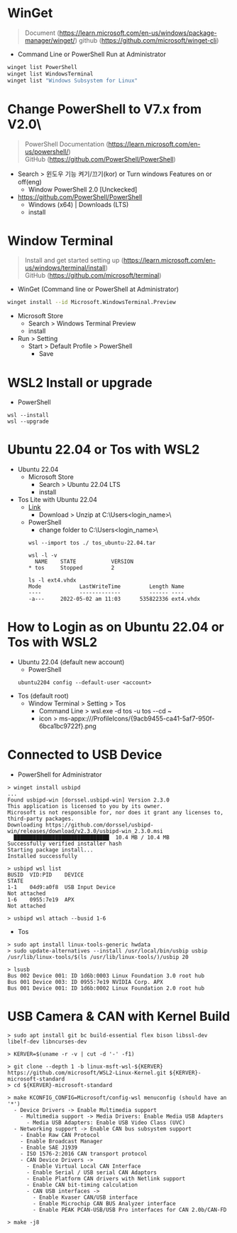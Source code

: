 # WinGet
> Document (https://learn.microsoft.com/en-us/windows/package-manager/winget/)
> github (https://github.com/microsoft/winget-cli)

- Command Line or PowerShell Run at Administrator

```sh
winget list PowerShell
winget list WindowsTerminal
winget list "Windows Subsystem for Linux"
```

# Change PowerShell to V7.x from V2.0\
> PowerShell Documentation (https://learn.microsoft.com/en-us/powershell/)  
> GitHub (https://github.com/PowerShell/PowerShell)
- Search > 윈도우 기능 켜기/끄기(kor) or Turn windows Features on or off(eng)
  - Window PowerShell 2.0 [Unckecked]
- https://github.com/PowerShell/PowerShell
  - Windows (x64) | Downloads (LTS)
  - install

# Window Terminal 
> Install and get started setting up (https://learn.microsoft.com/en-us/windows/terminal/install)  
> GitHub (https://github.com/microsoft/terminal)
- WinGet (Command line or PowerShell at Administrator)
```sh
winget install --id Microsoft.WindowsTerminal.Preview
```
- Microsoft Store
  - Search > Windows Terminal Preview
  - install
- Run > Setting
  - Start > Default Profile > PowerShell 
    - Save

# WSL2 Install or upgrade
- PowerShell
```shell
wsl --install
wsl --upgrade
```

# Ubuntu 22.04 or Tos with WSL2
- Ubuntu 22.04
  - Microsoft Store
    - Search > Ubuntu 22.04 LTS
    - install
- Tos Lite with Ubuntu 22.04
  - [Link](https://koreaoffice-my.sharepoint.com/:u:/g/personal/devcamp_korea_edu/EU4SYg8BnTlNmw5FOOqXJkwBWjKSLI70lRymqrlPLTA6Rg?e=Ag7mic)
    - Download > Unzip at C:\Users\<login_name>\
  - PowerShell
    - change folder to C:\Users\<login_name>\
    ```shell
    wsl --import tos ./ tos_ubuntu-22.04.tar
    
    wsl -l -v
      NAME    STATE           VERSION
    * tos     Stopped         2    

    ls -l ext4.vhdx
    Mode            LastWriteTime         Length Name
    ----            -------------         ------ ----
    -a---     2022-05-02 am 11:03      535822336 ext4.vhdx    
    ```
    
# How to Login as <account> on Ubuntu 22.04 or Tos with WSL2
- Ubuntu 22.04 (default new account)
  - PowerShell
  ```shell
  ubuntu2204 config --default-user <account>
  ```
- Tos (default root)
  - Window Terminal > Setting > Tos
    - Command Line > wsl.exe -d tos -u tos --cd ~
    - icon > ms-appx:///ProfileIcons/{9acb9455-ca41-5af7-950f-6bca1bc9722f}.png

# Connected to USB Device
- PowerShell for Administrator
```shell
> winget install usbipd
...
Found usbipd-win [dorssel.usbipd-win] Version 2.3.0
This application is licensed to you by its owner.
Microsoft is not responsible for, nor does it grant any licenses to, third-party packages.
Downloading https://github.com/dorssel/usbipd-win/releases/download/v2.3.0/usbipd-win_2.3.0.msi
  ██████████████████████████████  10.4 MB / 10.4 MB
Successfully verified installer hash
Starting package install...
Installed successfully

> usbipd wsl list
BUSID  VID:PID    DEVICE                                                        STATE
1-1    04d9:a0f8  USB Input Device                                             Not attached
1-6    0955:7e19  APX                                                          Not attached

> usbipd wsl attach --busid 1-6
```
  
- Tos
```shell
> sudo apt install linux-tools-generic hwdata
> sudo update-alternatives --install /usr/local/bin/usbip usbip /usr/lib/linux-tools/$(ls /usr/lib/linux-tools/)/usbip 20       

> lsusb
Bus 002 Device 001: ID 1d6b:0003 Linux Foundation 3.0 root hub
Bus 001 Device 003: ID 0955:7e19 NVIDIA Corp. APX
Bus 001 Device 001: ID 1d6b:0002 Linux Foundation 2.0 root hub
```

# USB Camera & CAN with Kernel Build
```shell
> sudo apt install git bc build-essential flex bison libssl-dev libelf-dev libncurses-dev
```
  
```shell
> KERVER=$(uname -r -v | cut -d '-' -f1) 
  
> git clone --depth 1 -b linux-msft-wsl-${KERVER} https://github.com/microsoft/WSL2-Linux-Kernel.git ${KERVER}-microsoft-standard
> cd ${KERVER}-microsoft-standard

> make KCONFIG_CONFIG=Microsoft/config-wsl menuconfig (should have an '*')
  - Device Drivers -> Enable Multimedia support
    - Multimedia support -> Media Drivers: Enable Media USB Adapters
      - Media USB Adapters: Enable USB Video Class (UVC)
  - Networking support -> Enable CAN bus subsystem support
    - Enable Raw CAN Protocol
    - Enable Broadcast Manager
    - Enable SAE J1939
    - ISO 1576-2:2016 CAN transport protocol
    - CAN Device Drivers ->
      - Enable Virtual Local CAN Interface
      - Enable Serial / USB serial CAN Adaptors
      - Enable Platform CAN drivers with Netlink support
      - Enable CAN bit-timing calculation
      - CAN USB interfaces ->
        - Enable Kvaser CAN/USB interface
        - Enable Microchip CAN BUS Analyzer interface
        - Enable PEAK PCAN-USB/USB Pro interfaces for CAN 2.0b/CAN-FD
  
> make -j8
  
```  
